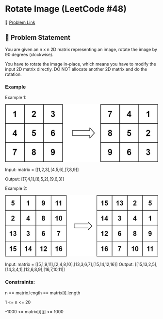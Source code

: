 # Rotate Image (LeetCode #48)

🔗 [Problem Link](https://leetcode.com/problems/rotate-image/)

## 🧠 Problem Statement

You are given an n x n 2D matrix representing an image, rotate the image by 90 degrees (clockwise).

You have to rotate the image in-place, which means you have to modify the input 2D matrix directly. DO NOT allocate another 2D matrix and do the rotation.

### Example

Example 1:

![Example 1](./screenshots/example1.jpg)

Input: matrix = [[1,2,3],[4,5,6],[7,8,9]]

Output: [[7,4,1],[8,5,2],[9,6,3]]

Example 2:

![Example 2](./screenshots/example2.jpg)

Input: matrix = [[5,1,9,11],[2,4,8,10],[13,3,6,7],[15,14,12,16]]
Output: [[15,13,2,5],[14,3,4,1],[12,6,8,9],[16,7,10,11]]

### Constraints:

n == matrix.length == matrix[i].length

1 <= n <= 20

-1000 <= matrix[i][j] <= 1000